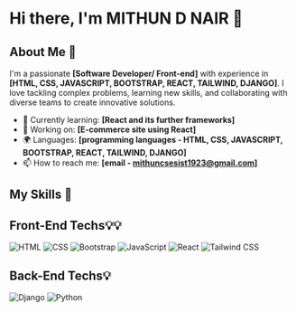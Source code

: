 # Hi there, I'm MITHUN D NAIR 👋

## About Me 🚀

I'm a passionate **[Software Developer/ Front-end]** with experience in **[HTML, CSS, JAVASCRIPT, BOOTSTRAP, REACT, TAILWIND, DJANGO]**. I love tackling complex problems, learning new skills, and collaborating with diverse teams to create innovative solutions.

- 🌱 Currently learning: **[React and its further frameworks]**
- 🔭 Working on: **[E-commerce site using React]**
- 🌍 Languages: **[programming languages - HTML, CSS, JAVASCRIPT, BOOTSTRAP, REACT, TAILWIND, DJANGO]**
- 📫 How to reach me: **[email - mithuncsesist1923@gmail.com]**

## My Skills 🧠

## Front-End Techs💡💡

![HTML](https://img.shields.io/badge/-HTML-E34F26?style=flat-square&logo=html5&logoColor=white)
![CSS](https://img.shields.io/badge/-CSS-1572B6?style=flat-square&logo=css3&logoColor=white)
![Bootstrap](https://img.shields.io/badge/-Bootstrap-563D7C?style=flat-square&logo=bootstrap&logoColor=white)
![JavaScript](https://img.shields.io/badge/-JavaScript-F7DF1E?style=flat-square&logo=javascript&logoColor=black)
![React](https://img.shields.io/badge/-React-61DAFB?style=flat-square&logo=react&logoColor=black)
![Tailwind CSS](https://img.shields.io/badge/-Tailwind_CSS-38B2AC?style=flat-square&logo=tailwind-css&logoColor=white)

## Back-End Techs💡

![Django](https://img.shields.io/badge/-Django-092E20?style=flat-square&logo=django&logoColor=white)
![Python](https://img.shields.io/badge/-Python-3776AB?style=flat-square&logo=python&logoColor=white)


